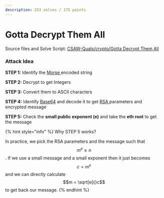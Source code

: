 ```yaml
---
description: 253 solves / 175 points
---
```


# Gotta Decrypt Them All

Source files and Solve Script:  [CSAW-Quals/crypto/Gotta Decrypt Them All](https://github.com/r3yc0n1c/CTF-Writeups/tree/main/2021/CSAW-Quals/crypto/Gotta%20Decrypt%20Them%20All)

### Attack Idea

**STEP 1:** Identify the [Morse ](https://en.wikipedia.org/wiki/Morse_code)encoded string

**STEP 2:** Decrypt to get Integers

**STEP 3:** Convert them to ASCII characters

**STEP 4:** Identify [Base64](https://en.wikipedia.org/wiki/Base64) and decode it to get [RSA ](https://en.wikipedia.org/wiki/RSA_%28cryptosystem%29)parameters and encrypted message

**STEP 5:** Check the **small public exponent \(e\)** and take the **eth root** to get the message

{% hint style="info" %}
Why STEP 5 works?

In practice, we pick the RSA parameters and the message such that$$m^{e} \geq n$$. If we use a small message and a small exponent then it just becomes$$c = m^{e}$$ and we can directly calculate$$m = \sqrt[e]{}c$$ to get back our message.
{% endhint %}




